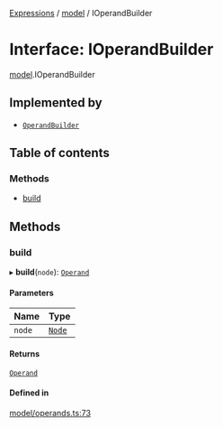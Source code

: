 [Expressions](../README.md) / [model](../modules/model.md) / IOperandBuilder

# Interface: IOperandBuilder

[model](../modules/model.md).IOperandBuilder

## Implemented by

- [`OperandBuilder`](../classes/operand.OperandBuilder.md)

## Table of contents

### Methods

- [build](model.IOperandBuilder.md#build)

## Methods

### build

▸ **build**(`node`): [`Operand`](../classes/model.Operand.md)

#### Parameters

| Name | Type |
| :------ | :------ |
| `node` | [`Node`](../classes/parser.Node.md) |

#### Returns

[`Operand`](../classes/model.Operand.md)

#### Defined in

[model/operands.ts:73](https://github.com/FlavioLionelRita/3xpr/blob/a373ee9/src/lib/model/operands.ts#L73)
